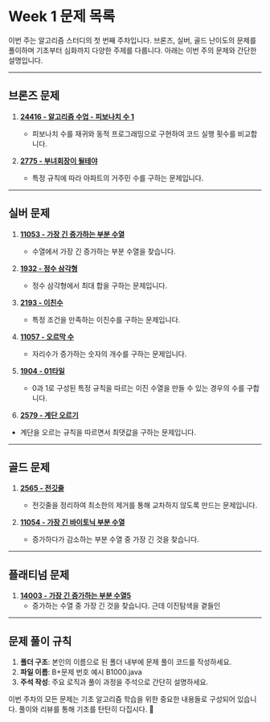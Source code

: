 # Week 1 문제 목록

이번 주는 알고리즘 스터디의 첫 번째 주차입니다. 브론즈, 실버, 골드 난이도의 문제를 풀이하며 기초부터 심화까지 다양한 주제를 다룹니다. 아래는 이번 주의 문제와 간단한 설명입니다.

---

## 브론즈 문제

1. **[24416 - 알고리즘 수업 - 피보나치 수 1](https://www.acmicpc.net/problem/24416)**  
   - 피보나치 수를 재귀와 동적 프로그래밍으로 구현하여 코드 실행 횟수를 비교합니다.

2. **[2775 - 부녀회장이 될테야](https://www.acmicpc.net/problem/2775)**  
   - 특정 규칙에 따라 아파트의 거주민 수를 구하는 문제입니다.
     
---

## 실버 문제

1. **[11053 - 가장 긴 증가하는 부분 수열](https://www.acmicpc.net/problem/11053)**  
   - 수열에서 가장 긴 증가하는 부분 수열을 찾습니다.

2. **[1932 - 정수 삼각형](https://www.acmicpc.net/problem/1932)**  
   - 정수 삼각형에서 최대 합을 구하는 문제입니다.

3. **[2193 - 이친수](https://www.acmicpc.net/problem/2193)**  
   - 특정 조건을 만족하는 이진수를 구하는 문제입니다.

4. **[11057 - 오르막 수](https://www.acmicpc.net/problem/11057)**  
   - 자리수가 증가하는 숫자의 개수를 구하는 문제입니다.

5. **[1904 - 01타일](https://www.acmicpc.net/problem/1904)**  
   - 0과 1로 구성된 특정 규칙을 따르는 이진 수열을 만들 수 있는 경우의 수를 구합니다.
  
6. **[2579 - 계단 오르기](https://www.acmicpc.net/problem/2579)**  
- 계단을 오르는 규칙을 따르면서 최댓값을 구하는 문제입니다.


---

## 골드 문제

1. **[2565 - 전깃줄](https://www.acmicpc.net/problem/2565)**  
   - 전깃줄을 정리하여 최소한의 제거를 통해 교차하지 않도록 만드는 문제입니다.

2. **[11054 - 가장 긴 바이토닉 부분 수열](https://www.acmicpc.net/problem/11054)**  
   - 증가하다가 감소하는 부분 수열 중 가장 긴 것을 찾습니다.

---

## 플래티넘 문제

1. **[14003 - 가장 긴 증가하는 부분 수열5](https://www.acmicpc.net/problem/14003)**  
   - 증가하는 수열 중 가장 긴 것을 찾습니다. 근데 이진탐색을 곁들인
  
---

## 문제 풀이 규칙

1. **폴더 구조**: 본인의 이름으로 된 폴더 내부에 문제 풀이 코드를 작성하세요.
2. **파일 이름**: B+문제 번호 예시 B1000.java
3. **주석 작성**: 주요 로직과 풀이 과정을 주석으로 간단히 설명하세요.

이번 주차의 모든 문제는 기초 알고리즘 학습을 위한 중요한 내용들로 구성되어 있습니다. 풀이와 리뷰를 통해 기초를 탄탄히 다집시다. 💪

